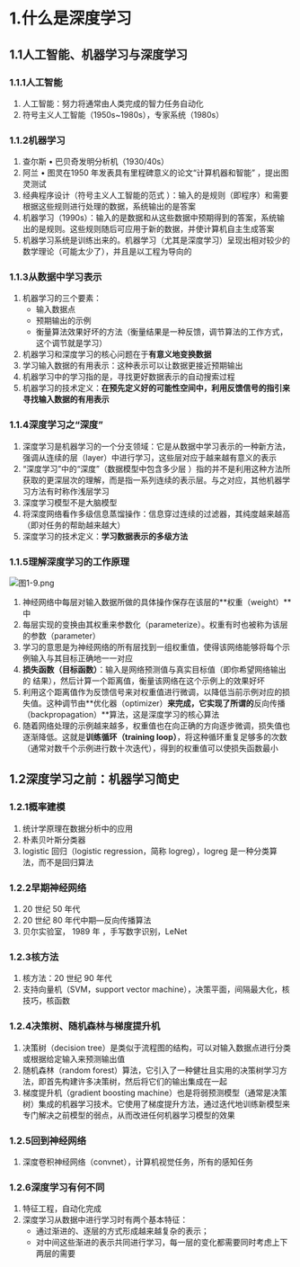 # 1.什么是深度学习

## 1.1人工智能、机器学习与深度学习

### 1.1.1人工智能

1. 人工智能：努力将通常由人类完成的智力任务自动化
2. 符号主义人工智能（1950s~1980s），专家系统（1980s）

### 1.1.2机器学习

1. 查尔斯 • 巴贝奇发明分析机（1930/40s）
2. 阿兰 • 图灵在1950 年发表具有里程碑意义的论文“计算机器和智能” ，提出图灵测试
3. 经典程序设计（符号主义人工智能的范式 ）：输入的是规则（即程序）和需要根据这些规则进行处理的数据，系统输出的是答案 
4. 机器学习（1990s）：输入的是数据和从这些数据中预期得到的答案，系统输出的是规则。这些规则随后可应用于新的数据，并使计算机自主生成答案
5. 机器学习系统是训练出来的。机器学习（尤其是深度学习）呈现出相对较少的数学理论（可能太少了），并且是以工程为导向的 

### 1.1.3从数据中学习表示

1. 机器学习的三个要素：
   - 输入数据点
   - 预期输出的示例
   - 衡量算法效果好坏的方法（衡量结果是一种反馈，调节算法的工作方式，这个调节就是学习）
2. 机器学习和深度学习的核心问题在于**有意义地变换数据**
3. 学习输入数据的有用表示：这种表示可以让数据更接近预期输出
4. 机器学习中的学习指的是，寻找更好数据表示的自动搜索过程 
5. 机器学习的技术定义：**在预先定义好的可能性空间中，利用反馈信号的指引来寻找输入数据的有用表示**

### 1.1.4深度学习之“深度” 

1. 深度学习是机器学习的一个分支领域：它是从数据中学习表示的一种新方法，强调从连续的层（layer）中进行学习，这些层对应于越来越有意义的表示
2. “深度学习”中的“深度”（数据模型中包含多少层 ）指的并不是利用这种方法所获取的更深层次的理解，而是指一系列连续的表示层。与之对应，其他机器学习方法有时称作浅层学习
3. 深度学习模型不是大脑模型 
4. 将深度网络看作多级信息蒸馏操作：信息穿过连续的过滤器，其纯度越来越高（即对任务的帮助越来越大） 
5. 深度学习的技术定义：**学习数据表示的多级方法**

### 1.1.5理解深度学习的工作原理 

![图1-9.png](https://upload-images.jianshu.io/upload_images/6411513-0ec95bf5825d245d.png?imageMogr2/auto-orient/strip%7CimageView2/2/w/1240)


1. 神经网络中每层对输入数据所做的具体操作保存在该层的**权重（weight）**中 
2. 每层实现的变换由其权重来参数化（parameterize）。权重有时也被称为该层的参数（parameter） 
3. 学习的意思是为神经网络的所有层找到一组权重值，使得该网络能够将每个示例输入与其目标正确地一一对应 
4. **损失函数（目标函数）**：输入是网络预测值与真实目标值（即你希望网络输出的
   结果），然后计算一个距离值，衡量该网络在这个示例上的效果好坏 
5. 利用这个距离值作为反馈信号来对权重值进行微调，以降低当前示例对应的损失值。这种调节由**优化器（optimizer）**来完成，它实现了所谓的**反向传播（backpropagation）**算法，这是深度学习的核心算法
6. 随着网络处理的示例越来越多，权重值也在向正确的方向逐步微调，损失值也逐渐降低。这就是**训练循环（training loop）**，将这种循环重复足够多的次数（通常对数千个示例进行数十次迭代），得到的权重值可以使损失函数最小

## 1.2深度学习之前：机器学习简史 

### 1.2.1概率建模 

1. 统计学原理在数据分析中的应用 
2. 朴素贝叶斯分类器
3. logistic 回归（logistic regression，简称 logreg），logreg 是一种分类算法，而不是回归算法 

### 1.2.2早期神经网络 

1. 20 世纪 50 年代 
2. 20 世纪 80 年代中期—反向传播算法 
3. 贝尔实验室， 1989 年 ，手写数字识别，LeNet

### 1.2.3核方法

1. 核方法：20 世纪 90 年代
2. 支持向量机（SVM，support vector machine），决策平面，间隔最大化，核技巧，核函数

### 1.2.4决策树、随机森林与梯度提升机 

1. 决策树（decision tree）是类似于流程图的结构，可以对输入数据点进行分类或根据给定输入来预测输出值 
2. 随机森林（random forest）算法，它引入了一种健壮且实用的决策树学习方法，即首先构建许多决策树，然后将它们的输出集成在一起 
3. 梯度提升机（gradient boosting machine）也是将弱预测模型（通常是决策树）集成的机器学习技术。它使用了梯度提升方法，通过迭代地训练新模型来专门解决之前模型的弱点，从而改进任何机器学习模型的效果 

### 1.2.5回到神经网络 

1. 深度卷积神经网络（convnet），计算机视觉任务，所有的感知任务

### 1.2.6深度学习有何不同 

1. 特征工程，自动化完成
2. 深度学习从数据中进行学习时有两个基本特征：
   - 通过渐进的、逐层的方式形成越来越复杂的表示；
   - 对中间这些渐进的表示共同进行学习，每一层的变化都需要同时考虑上下两层的需要 
